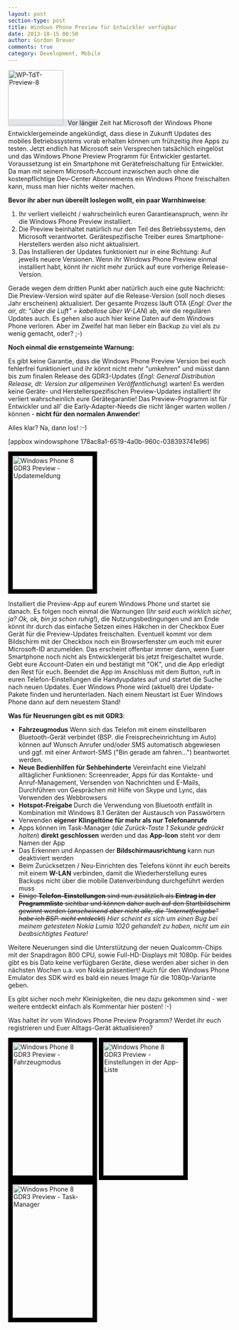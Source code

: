 ```yaml
---
layout: post
section-type: post
title: Windows Phone Preview für Entwickler verfügbar
date: 2013-10-15 00:50
author: Gordon Breuer
comments: true
category: Development, Mobile
---
```

<span style="background-color: #e3e5e7;"><img class="alignleft size-full wp-image-4284" style="margin-right: 10px; margin-bottom: 10px;" alt="WP-TdT-Preview-8" src="http://anheledirwp.blob.core.windows.net/wordpress/2013/10/Blog-WP-TdT.png" width="124" height="124" />Vor länger</span> Zeit hat Microsoft der Windows Phone Entwicklergemeinde angekündigt, dass diese in Zukunft Updates des mobiles Betriebssystems vorab erhalten können um frühzeitig ihre Apps zu testen. Jetzt endlich hat Microsoft sein Versprechen tatsächlich eingelöst und das Windows Phone Preview Programm für Entwickler gestartet. Voraussetzung ist ein Smartphone mit Gerätefreischaltung für Entwickler. Da man mit seinem Microsoft-Account inzwischen auch ohne die kostenpflichtige Dev-Center Abonnements ein Windows Phone freischalten kann, muss man hier nichts weiter machen.

<strong>Bevor ihr aber nun übereilt loslegen wollt, ein paar Warnhinweise</strong>:
<ol>
	<li>Ihr verliert vielleicht / wahrscheinlich euren Garantieanspruch, wenn ihr die Windows Phone Preview installiert.</li>
	<li>Die Preview beinhaltet natürlich nur den Teil des Betriebssystems, den Microsoft verantwortet. Gerätespezifische Treiber eures Smartphone-Herstellers werden also nicht aktualisiert.</li>
	<li>Das Installieren der Updates funktioniert nur in eine Richtung: Auf jeweils neuere Versionen. Wenn ihr Windows Phone Preview einmal installiert habt, könnt ihr nicht mehr zurück auf eure vorherige Release-Version.</li>
</ol>
Gerade wegen dem dritten Punkt aber natürlich auch eine gute Nachricht: Die Preview-Version wird später auf die Release-Version (soll noch dieses Jahr erscheinen) aktualisiert. Der gesamte Prozess läuft OTA (<em>Engl: Over the air, dt: "über die Luft" = kabellose über W-LAN</em>) ab, wie die regulären Updates auch. Es gehen also auch hier keine Daten auf dem Windows Phone verloren. Aber im Zweifel hat man lieber ein Backup zu viel als zu wenig gemacht, oder? ;-)

<strong>Noch einmal die ernstgemeinte Warnung:</strong>

Es gibt keine Garantie, dass die Windows Phone Preview Version bei euch fehlerfrei funktioniert und ihr könnt nicht mehr "umkehren" und müsst dann bis zum finalen Release des GDR3-Updates (<em>Engl: General Distribution Release, dt: Version zur allgemeinen Veröffentlichung</em>) warten! Es werden keine Geräte- und Herstellerspezifischen Preview-Updates installiert! Ihr verliert wahrscheinlich eure Gerätegarantie! Das Preview-Programm ist für Entwickler und all' die Early-Adapter-Needs die nicht länger warten wollen / können - <strong>nicht für den normalen Anwender</strong>!

Alles klar? Na, dann los! :-)

[appbox windowsphone 178ac8a1-6519-4a0b-960c-038393741e96]

<img class="size-medium wp-image-4282  " style="border: 10px solid black;" alt="Windows Phone 8 GDR3 Preview - Updatemeldung" src="http://anheledirwp.blob.core.windows.net/wordpress/2013/10/WP_20131015-180x300.png" width="180" height="300" />

Installiert die Preview-App auf eurem Windows Phone und startet sie danach. Es folgen noch einmal die Warnungen (I<em>hr seid euch wirklich sicher, ja? Ok, ok, bin ja schon ruhig!</em>), die Nutzungsbedingungen und am Ende könnt ihr durch das einfache Setzen eines Häkchen in der Checkbox Euer Gerät für die Preview-Updates freischalten. Eventuell kommt vor dem Bildschirm mit der Checkbox noch ein Browserfenster um euch mit eurer Microsoft-ID anzumelden. Das erscheint offenbar immer dann, wenn Euer Smartphone noch nicht als Entwicklergerät bis jetzt freigeschaltet wurde. Gebt eure Account-Daten ein und bestätigt mit "OK", und die App erledigt den Rest für euch. Beendet die App im Anschluss mit dem Button, ruft in euren Telefon-Einstellungen die Handyupdates auf und startet die Suche nach neuen Updates. Euer Windows Phone wird (aktuell) drei Update-Pakete finden und herunterladen. Nach einem Neustart ist Euer Windows Phone dann auf dem neuestem Stand!

<strong>Was für Neuerungen gibt es mit GDR3</strong>:
<ul>
	<li><strong>Fahrzeugmodus</strong>
Wenn sich das Telefon mit einem einstellbaren Bluetooth-Gerät verbindet (BSP. die Freisprecheinrichtung im Auto) können auf Wunsch Anrufer und/oder SMS automatisch abgewiesen und ggf. mit einer Antwort-SMS ("Bin gerade am fahren...") beantwortet werden.</li>
	<li><strong>Neue Bedienhilfen für Sehbehinderte</strong>
Vereinfacht eine Vielzahl alltäglicher Funktionen: Screenreader, Apps für das Kontakte- und Anruf-Management, Versenden von Nachrichten und E-Mails, Durchführen von Gesprächen mit Hilfe von Skype und Lync, das Verwenden des Webbrowsers</li>
	<li><strong>Hotspot-Freigabe
</strong>Durch die Verwendung von Bluetooth entfällt in Kombination mit Windows 8.1 Geräten der Austausch von Passwörtern</li>
	<li>Verwenden <strong>eigener Klingeltöne für mehr als nur Telefonanrufe</strong></li>
	<li>Apps können im Task-Manager (<em>die Zurück-Taste 1 Sekunde gedrückt halten</em>) <strong>direkt geschlossen</strong> werden und das <strong>App-Icon</strong> steht vor dem Namen der App</li>
	<li>Das Erkennen und Anpassen der <strong>Bildschirmausrichtung</strong> kann nun deaktiviert werden</li>
	<li>Beim Zurücksetzen / Neu-Einrichten des Telefons könnt ihr euch bereits mit einem <strong>W-LAN</strong> verbinden, damit die Wiederherstellung eures Backups nicht über die mobile Datenverbindung durchgeführt werden muss</li>
	<li><del>Einige <strong>Telefon-Einstellungen</strong> sind nun zusätzlich als <strong>Eintrag in der Programmliste</strong> sichtbar und können daher auch auf den Startbildschirm gewinnt werden (<em>anscheinend aber nicht alle, die "Internetfreigabe" habe ich BSP. nicht entdeckt</em>)</del> <em>Hier scheint es sich um einen Bug bei meinem getesteten Nokia Lumia 1020 gehandelt zu haben, nicht um ein beabsichtigtes Feature!</em></li>
</ul>
Weitere Neuerungen sind die Unterstützung der neuen Qualcomm-Chips mit der Snapdragon 800 CPU, sowie Full-HD-Displays mit 1080p. Für beides gibt es bis Dato keine verfügbaren Geräte, diese werden aber sicher in den nächsten Wochen u.a. von Nokia präsentiert! Auch für den Windows Phone Emulator des SDK wird es bald ein neues Image für die 1080p-Variante geben.

Es gibt sicher noch mehr Kleinigkeiten, die neu dazu gekommen sind - wer weitere entdeckt einfach als Kommentar hier posten! :-)

Was haltet ihr vom Windows Phone Preview Programm? Werdet ihr euch registrieren und Euer Alltags-Gerät aktualisieren?

<img class="size-medium wp-image-4279 " style="border: 10px solid black;" alt="Windows Phone 8 GDR3 Preview - Fahrzeugmodus" src="http://anheledirwp.blob.core.windows.net/wordpress/2013/10/WP_20131015-3-180x300.png" width="180" height="300" />

<img class="size-medium wp-image-4277" style="border: 10px solid black;" alt="Windows Phone 8 GDR3 Preview - Einstellungen in der App-Liste" src="http://anheledirwp.blob.core.windows.net/wordpress/2013/10/WP_20131015-1-180x300.png" width="180" height="300" />

<img class="size-medium wp-image-4281" style="border: 10px solid black;" alt="Windows Phone 8 GDR3 Preview - Task-Manager" src="http://anheledirwp.blob.core.windows.net/wordpress/2013/10/WP_20131015-5-180x300.png" width="180" height="300" />
